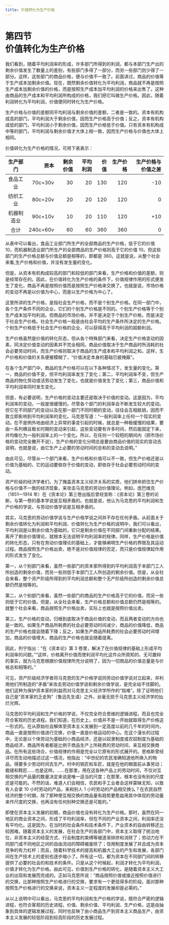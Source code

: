 ```yaml
---
title: 价值转化为生产价格
---
```


# 第四节<br>**价值转化为生产价格**

我们看到，随着平均利润率的形成，许多部门所得到的利润，都与本部门生产出的剩余价值发生了数量上的差别，有些部门多得了一部分，而另一些部门则少得了一部分。这样，这些部门的商品价格，便与价值不一致了。前面讲过，商品的价值等于生产成本加剩余价值。现在，既然剩余价值转化为平均利润，商品就不再是按照生产成本加剩余价值的价格，而是按照生产成本加平均利润的价格来出售了。这种由商品的生产成本和平均利润所构成的价格，我们把它叫做生产价格。因此，随着利润转化为平均利润，价值便同时转化为生产价格。

生产价格与价值的差额同平均利润与剩余价值的差额，二者是一致的。资本有机构成高的部门，平均利润大于剩余价值，因而生产价格高于价值；反之，资本有机构成低的部门，平均利润小于剩余价值，因而生产价格低于价值。只有资本有机构成中等的部门，平均利润与剩余价值才大体上相一致，因而生产价格与价值也大体上相同。

价值转化为生产价格的情况，可用下表表示：

<center>

| 生产部门 | 资本 | 剩余价值 | 平均利润 | 价值 | 生产价格 | 生产价格与价值之差 |
| :---: | ---: | ---: | ---: | ---: | ---: | ---: |
| 食品工业 | 70c+30v | 30 | 20 | 130 | 120 | -10 |
| 纺织工业 | 80c+20v | 20 | 20 | 120 | 120 | 0 |
| 机器制造业 | 90c+10v | 10 | 20 | 110 | 120 | +10 |
| 合计 | 240c+60v | 60 | 60 | 360 | 360 | 0 |

</center>

从表中可以看出，食品工业部门所生产的全部商品的生产价格，低于它的价值 10，而机器制造业部门所生产的全部商品的生产价格则高于它的价值 10。但这些部门的生产价格总额与价值总额是相等的，即都是 360。这就是说，从整个社会来看,生产价格和价值，并没有发生量的变化。

但是，从资本有机构成较高的部门和较低的部门来看，生产价格和价值的差额，则是经常存在的。因此，在价值转化为生产价格的条件下，价值规律作用的形式便发生了变化，商品不再是按照价值而是按照生产价格来交换了。也就是说，市场价格的变动不再是以价值为中心，而是以生产价格为中心了。

这里所讲的生产价格，是指社会生产价格，而不是个别生产价格。在同一部门中，各个生产条件不同的企业，它们的个别生产价格是不同的。个别生产价格等于个别生产成本加平均利润。但商品的市场价格，并不是决定于个别生产价格，而是决定于社会生产价格。社会生产价格一般是由社会平均的生产条件所决定的生产价格。个别生产价格低于社会生产价格的企业，可以获得高于平均利润的超额利润。

生产价格虽然是价值的转化形态，但从各个特殊部门来看，决定生产价格变动的因素，同决定价值变动的因素并不完全相同。商品价值取决于生产商品时所消耗的社会必要劳动时间，而生产价格则取决于商品的生产成本和平均利润之和。这样，生产价格和价值的关系便被模糊了，“价值决定本身的基础已披掩蔽”。

在各个生产部门中，商品的生产价格可以在以下各种情况下，发生量的变化。第一，商品的价值不变，但平均利润率发生了变化；第二，平均利润率不变，但生产商品的物化劳动或活劳动发生了变化，也就是价值发生了变化；第三，商品价值和平均利润率同时发生变化。

但是，有必要说明，生产价格的变动主要还是取决于价值的变动。这是因为，平均利润率的变动，一般是很缓慢的。尽管各个部门的利润率会不断发生较大的变动。但它在不同部门的变动以及在那一部门不同时期的变动，往往会互相抵销，因而不致立即影响到平均利润率的变化。马克思写道：“一般利润率上任何一个现实的变动。在不是例外地由经济上异常的事变引起的时候，就总是一种极缓慢的结果，要由一系列横亘极长时期的变动来引起，这些变动要有许多时间，然后能固定下来，并均衡化为一般利润率上的一个变化。所以，在任何一个较短的期间内（把市场价格的变动完全撇开不说），生产价格的变化分明总是要由商品价值的现实的变动去说明，也就是说，由它生产上必要的劳动时间的总和的变动去说明。”

由此可见，尽管从一个部门来看，生产价格和价值可以不一致，但生产价格还是以价值为基础的，它的运动要依存于价值的变动，即依存于社会必要劳动时间的变动。

资产阶级的经济学者们，为了掩盖资本主义经济关系的实质，他们拼命抓住生产价格与价值不一致的经济现象，来攻击马克思的劳动价值理论。例如，庞巴维克（1851—1914 年）在《资本论》第三卷出版后曾经宣称：《资本论》第三卷的论断，与第一卷的基本学说是互相矛盾的。也就是说，他认为马克思的平均利润和生产价格的学说，与劳动价值学说是互相矛盾的。

其实，马克思的劳动价值学说与生产价格学说之间并不存在任何矛盾。从前面关于剩余价值转化为利润和平均利润、价值转化为生产价格的说明中，我们可以看出，平均利润是以剩余价值为基础的，它只是剩余价值在不同部门间重新分配的结果。离开了剩余价值理论，就根本无法说明平均利润率的规律。同样，生产价格是价值的转化形态，只有在劳动价值理论的基础上，才能够阐明生产价格的界限及其运动过程。商品按照生产价格出卖，绝不是对价值规律的否定，而只是价值规律起作用的形式发生了变化。

第一，从个别部门来看，虽然一些部门的资本家所得到的平均利润高于本部门工人所创造的剩余价值，而另一些则低于本部门工人所创造的剩余价值。但是，从全社会来看，整个资产阶级所得到的平均利润总额和整个无产阶级所创造的剩余价值总额仍然是相等的。

第二，从个别部门来看，虽然一些部门的商品的生产价格高于它的价值，而另一些则低于它的价值。但是，从全社会来看，生产价格总额和价值总额仍然是相等的。就整个社会来看，商品按照生产价格出卖，实际上也就是按照价值出卖。

第三，生产价格的变动，归根到底取决于商品价值的变动，而且两者变动的方向也是一致的。如果生产商品所耗费的社会必要劳动时间减少，商品的价值降低，商品的生产价格也就会随着下降；反之，如果生产商品所耗费的社会必要劳动时间增加，商品的价值增大，商品的生产价格也就会随着提离。

因此，列宁指出：“在《资本论》第 3 卷里，解决了在价值规律的基础上形成平均利润率的问题。”“这样，价格离开价值而使利润平均化这件众所周知的、无可置辩的事实，就为马克思根据价值规律所充分说明了，因为一切商品的价值总量是与价格总和相等的。”

可见，资产阶级经济学者将马克思的生产价格学说同劳动价值学说对立起来，并利用他们所制造的“矛盾”来攻击劳动价值学说和剩余价值学说，是完全站不住脚的。他们这种为保护资本家的利益而对马克思主义经济学所作的“指难”。除了证明他们自己是“资本家的乏走狗”（鲁迅先生语）之外，丝毫无损于马克思主义经济学的灿烂光辉。

马克思的平均利润和生产价格的学说，不仅完全符合思维的逻辑进程，而且也完全符合客观的历史进程。我们知道，在历史上，价值并不是一开始就取得生产价格这一形式的。在从原始社会解体至资本主义发展到一定高度以前的几千年的时间内，商品一直是按照价值进行交换，价值一直是价格运动的中心。在这个漫长的过程中，无论是以个体劳动为基础的小商品经济，还是以奴隶制度或农奴制度为基础的商品经济，商品所有者都是比例于商品生产上所耗费的劳动时间，来互相交换商品。在所有这些场合，价值规律的作用是完全以它原有的形式展开的。恩格斯曾经详尽而生动地描述过这一情况，他指出：“中世纪的农民准确知道他所换入的物品，得要多少劳动时间去生产。村中的铁匠和车匠，就是在他的眼面前从事劳动；裁缝和鞋匠……也是这样。……在那里，用在这各种产品上的劳动时间，不仅对互相交换的产品量的数量决定来说是唯一适当的尺度；在那里，根本也没有别的尺度还是可能的。不然的话，难道人们会相信，农民和手工业者会这样蒙昧无知，以致有人会拿 10 小时劳动的产品，来和别人 1 小时劳动的产品相交换么？在农民自然经济的整个时期，除了那种使互相交换的商品量有趋势要愈益用其中体现的劳动量来作尺度的交换，也再没有任何别种交换还是可能的。”

即使在资本主义发展的初期，商品价值也没有转化为生产价格。那时，虽然在同一地区的商业资本之间，形成了平均利润率，但在不同的产业资本之间，利润率还没有平均化。这是因为，在当时的社会条件和技术条件下，产业资本的自由转移还比较困难。随着资本主义的发展，在社会生产的各部门中，资本主义取得了统治地位，非资本主义的经营方式、行会制度的束缚等被逐渐排挤和消除了；劳动力在不同部门或不同地区之间的自由流动的障碍被废除了；信用制度发展了并且成为资本竞争的有力杠杆；而且，随着科学技术的提高和机器大工业的产生和发展，各部门间在生产技术上的差别也逐步缩小了。所有这一切，都为资本在不同部门间的转移提供了必要的社会的和技术的条件。只是从这个时候起，利润才转化为平均利润，价值才转化为生产价格。由此可见，价值到生产价格的转化，是随着资本主义大工业的出现和发展而完成的。正如马克思所说：“商品按照价值或接近按照价值进行的交换，比那种按照生产价格进行的交换，要求有一个更低得多的阶段。面对那种按照生产价格进行的交换来说，资本主义一定程度的发展却是必需的。”

从以上说明中可以看出，马克思的平均利润和生产价格的学说，既符合严密的逻辑进程，也符合客观的历史进程。价值、剩余价值、平均利润、生产价格，这是由抽象到具体的逻辑发展过程，同时也反映了由小商品生产到资本主义商品生产，由资本主义发展的较低阶段到较高阶段的历史发展过程。